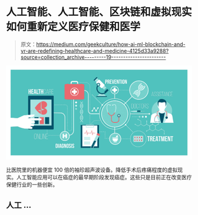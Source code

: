 # 人工智能、人工智能、区块链和虚拟现实如何重新定义医疗保健和医学

> 原文：<https://medium.com/geekculture/how-ai-ml-blockchain-and-vr-are-redefining-healthcare-and-medicine-4125d33a9288?source=collection_archive---------19----------------------->

![](img/08de97ecde52b420229310dc25f46161.png)

比医院里的机器便宜 100 倍的袖珍超声波设备。降低手术后疼痛程度的虚拟现实。人工智能应用可以在癌症的最早期阶段发现癌症。这些只是目前正在改变医疗保健行业的一些创新。

## **人工** …